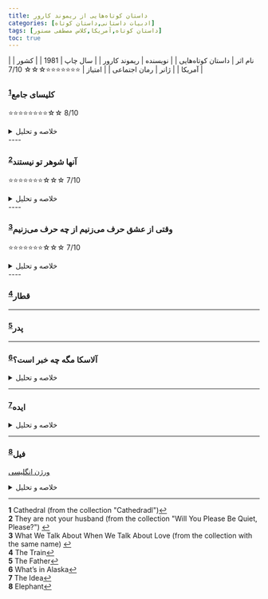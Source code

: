 ```yaml
---
title: داستان‌ کوتاه‌هایی از ریموند کارور
categories: [ادبیات داستانی,داستان کوتاه]
tags: [داستان کوتاه,آمریکا,کلاس مصطفی مستور]
toc: true
---
```



| نام اثر | داستان‌ کوتاه‌هایی  |
| نویسنده | ریموند کارور |
| سال چاپ | 1981 |
| کشور | آمریکا |
| ژانر | رمان اجتماعی |
| امتیاز | ⭐⭐⭐⭐⭐⭐⭐☆☆☆ 7/10 |


### کلیسای جامع<sup id="a1">[1](#f1)</sup>

⭐⭐⭐⭐⭐⭐⭐⭐☆☆ 8/10

<details>
  <summary>خلاصه و تحلیل</summary>
هنر دیدن
</details>
----

### آنها شوهر تو نیستند<sup id="a2">[2](#f2)</sup>
⭐⭐⭐⭐⭐⭐⭐☆☆☆ 7/10
<details>
  <summary>خلاصه و تحلیل</summary>
- وسواس، شرمساری بدن، خودخواهی، غرور
- خلاصه: مردی یک‌بار به کافه‌ای می‌رود که همسرش کار می‌کند و متوجه می‌شود که مشتری‌های آنجا بدن همسرش را مسخره می‌کنند. مرد زن را مجبور می‌کند که خودش را لاغر کند.
</details>
----


### وقتی از عشق حرف می‌زنیم از چه حرف می‌زنیم<sup id="a3">[3](#f3)</sup>
⭐⭐⭐⭐⭐⭐⭐☆☆☆ 7/10
<details>
  <summary>خلاصه و تحلیل</summary>
- دقیقا همانکه اسم کتاب بیام می‌کند. 
- خلاصه: چهار دوست با هم در مورد معنی عشق صحبت می‌کنند و هر کدام خاطراتی از خود و زوج‌های دیگر تعریف می‌کنند.
</details>
----

### قطار<sup id="a4">[4](#f4)</sup>

----

### پدر<sup id="a5">[5](#f5)</sup>

----

### آلاسکا مگه چه خبر است؟<sup id="a6">[6](#f6)</sup>
<details>
  <summary>خلاصه و تحلیل</summary>
کارل یک روز با یک جفت کفش معمولی جدید که در راه خانه خریده بود از سر کار برمی گردد. او شریک زندگی خود (مری) را نشان می‌دهد و حمام می‌کند، زیرا او به او می‌گوید که آن‌ها عصر همان روز به خانه دوستانشان (جک و هلن) دعوت شده‌اند تا «لوله آب» جدیدشان را امتحان کنند. مری برای کارل آبجو می آورد و به او می گوید که برای کار در فیربنکس آلاسکا مصاحبه ای داشته است. آن‌ها به سمت بازار رانندگی می‌کنند و تنقلات می‌خرند، دوباره به خانه می‌روند و یک بلوک را پیاده می‌روند، تا هلن و جک. آنها با هم پیپ را امتحان می کنند، جک در مورد لذتی که شب قبل "شکستن آن" داشتند می خندد. چیپس، دیپ و نوشابه خامه ای بیرون آورده می شود، در حالی که آنها در مورد نقل مکان احتمالی کارل و مری به آلاسکا صحبت می کنند. آنها که چیزی در مورد مکان نمی دانند، تصور می کنند که کلم ها یا کدو تنبل های غول پیکر رشد می کنند. هلن فکر می کند "مرد یخی" کشف شده در آنجا را به خاطر می آورد. با شنیدن صدای خراش در، گربه را به داخل می‌دهد. گربه موش را می‌گیرد و زیر میز قهوه‌خوری می‌خورد. مریم می گوید: «به چشمانش نگاه کن. "او بالا، بسیار خوب." وقتی همه آنها سیر شدند، مری و کارل خداحافظی می کنند. مری در حالی که به خانه می روند به کارل می گوید که باید "امشب با او صحبت شود، منحرف شود". کارل آبجو می خورد و مری قرص می خورد و می خوابد و کارل را بیدار می کند. در سالن تاریک یک جفت چشم کوچک می بیند و یکی از کفش هایش را برمی دارد تا پرتاب کند. روی تخت نشسته و منتظر می ماند تا حیوان دوباره حرکت کند یا «کوچکترین صدایی» از خود بسازد.

این داستان کوتاه در جلسات تحیلی داستان کوتاه مصطفی مستور بررسی شد. 

سبک غالب مینیمالیسم و سمبولیسم می‌باشد. 
</details>

----

### ایده<sup id="a7">[7](#f7)</sup>
<details>
  <summary>خلاصه و تحلیل</summary>
بعد از شام، زن و شوهری از پنجره نگاه می‌کنند که همسایه‌شان در کنار خانه‌اش راه می‌رود تا در حالی که همسرش لباس‌هایش را در می‌آورد جاسوسی کند. به نظر می رسد که آنها از این حادثه متحیر هستند، اتفاقی که در سه ماه گذشته «از هر دو تا سه شب یک شب» روی می دهد. مرد دوش می گیرد، در حالی که زن غذا را برای میان وعده آخر شب آماده می کند، و به همسرش می گوید که هر کسی که در حال درآوردن لباس به او نگاه کند، پلیس را صدا کند. همانطور که او غذای زائد را در زباله می تراشد، جریانی از مورچه ها را می بیند که از زیر سینک می آیند و با حشره کش اسپری می کنند. وقتی او به رختخواب می رود، مرد قبلاً خواب است و دوباره مورچه ها را تصور می کند. او بلند می شود، همه چراغ ها را روشن می کند، تمام خانه را اسپری می کند، و با عصبانیت از پنجره بیرون را نگاه می کند و می گوید: "... چیزهایی که نمی توانم تکرار کنم."
</details>

----

### فیل<sup id="a8">[8](#f8)</sup>
[ورژن انگلیسی](https://hghsaicegladiators.weebly.com/uploads/1/1/3/2/1132782/summershortstories_elephant_lookingglass.pdf)
<details>
  <summary>خلاصه و تحلیل</summary>
مردی که اخیراً شغلش را از دست داده است، از راوی، برادرش، درخواست پول می‌کند و به او اطمینان می‌دهد که پولش را پس خواهد داد. مادر راوی نیز مرتباً از راوی پول قرض می‌گیرد و بنابراین راوی به برادرش می‌گوید که پول را به عنوان وام آن ماه به مادرش بپردازد. با این حال، برادر تمام پول را پس نمی‌دهد و بنابراین راوی باید با این وجود، آن ماه را به مادرش بپردازد. او از این موضوع ابراز ناامیدی می‌کند، اما همچنان سخت کار می‌کند و به مادرش پول قرض می‌دهد، زیرا فکر می‌کند برادرش با توجه به اینکه پول اصلی را پس نداده است، دیگر درخواست نخواهد کرد. دخترش می‌گوید که برای پیدا کردن شغل و کمک به فرزندانش به پول نیاز دارد و بنابراین او هر ماه به او پول می‌دهد. او همچنین ماهانه به همسر سابقش پول می‌دهد. پسرش نیز از او درخواست پول می‌کند، اما مطالبات مالی زیاد می‌شود و بنابراین او می‌گوید که دیگر نمی‌تواند به اندازه قبل پول بدهد. پسرش سپس به او می‌گوید که اگر پولی برایش نفرستد، برای به دست آوردن پول به فعالیت‌های مجرمانه دست خواهد زد، بنابراین او به این کار ادامه می‌دهد، اما خودش باید زندگی بسیار محدودتری داشته باشد، و همچنین برای داشتن پول کافی برای همه اعضای خانواده‌اش که باید به آنها کمک کند، به وام نیاز دارد. در نهایت، او برای همه اقوامش نامه‌ای می‌فرستد و می‌گوید که نامش را تغییر می‌دهد، شغلش را رها می‌کند و برای زندگی به استرالیا می‌رود و دیگر زیر بار آنها نخواهد بود. آنها به طرق مختلف واکنش نشان می‌دهند - پسرش تهدید به خودکشی می‌کند، مادرش می‌گوید که در سن هفتاد و پنج سالگی به سر کار برمی‌گردد، دخترش می‌گوید که شغلی پیدا خواهد کرد اما برای شروع کار به پول بیشتری نیاز دارد و همسر سابقش پاسخی نمی‌دهد. او این ایده را رها می‌کند. سپس برادرش با او تماس می‌گیرد و از او پول بیشتری می‌خواهد و دوباره به او اطمینان می‌دهد که پولش را پس می‌دهد، اما او این کار را نمی‌کند و بهانه‌های مختلفی برای این کار می‌آورد. سپس راوی دو خواب می‌بیند، اولی که در آن به یاد می‌آورد که از شانه‌های پدرش بالا رفته و وانمود می‌کند که یک فیل است؛ دومی که در آن او با همسر سابق و فرزندانش خوشحال است، قبل از اینکه به یاد بیاورد سال‌ها پیش پسرش را تهدید به قتل کرده است. او متوجه می‌شود که وعده‌اش برای رفتن به استرالیا چقدر برای اقوامش مسخره بوده است. او در امتداد جاده‌ای قدم می‌زند و با انجام این کار از زندگی‌اش راضی‌تر می‌شود؛ سپس یکی از همکارانش، جورج، پیشنهاد می‌دهد که او را به محل کارش ببرد، که او می‌پذیرد و فاش می‌کند که پول ماشینش را نداده است. سپس او خیلی سریع رانندگی می‌کند و راوی این را هیجان‌انگیز می‌یابد.
</details>

----

<b id="f1">1</b> <span class="footnote">Cathedral (from the collection "Cathedradl")</span>[↩](#a1)
<br><b id="f2">2</b> <span class="footnote">They are not your husband (from the collection "Will You Please Be Quiet, Please?")</span> [↩](#a2)
<br><b id="f3">3</b> <span class="footnote">What We Talk About When We Talk About Love (from the collection with the same name)</span> [↩](#a3)
<br><b id="f4">4</b> <span class="footnote">The Train</span>[↩](#a4)
<br><b id="f5">5</b> <span class="footnote">The Father</span>[↩](#a5)
<br><b id="f6">6</b> <span class="footnote">What’s in Alaska</span>[↩](#a6)
<br><b id="f7">7</b> <span class="footnote">The Idea</span>[↩](#a7)
<br><b id="f8">8</b> <span class="footnote">Elephant</span>[↩](#a8)

